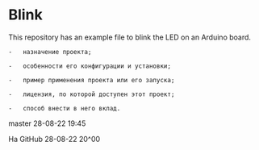 # Blink

This repository has an example file to blink the LED on an Arduino board.

	-	назначение проекта;
 
	-	особенности его конфигурации и установки;
	
	-	пример применения проекта или его запуска;
	
	-	лицензия, по которой доступен этот проект;
	
	-	способ внести в него вклад.
	
master 28-08-22 19:45

На GitHub 28-08-22 20^00

